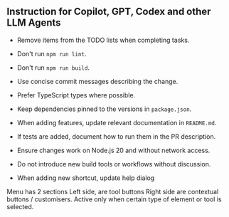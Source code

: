 ## Instruction for Copilot, GPT, Codex and other LLM Agents

* Remove items from the TODO lists when completing tasks.
* Don't run `npm run lint`.
* Don't run `npm run build`.

* Use concise commit messages describing the change.
* Prefer TypeScript types where possible.
* Keep dependencies pinned to the versions in `package.json`.
* When adding features, update relevant documentation in `README.md`.
* If tests are added, document how to run them in the PR description.
* Ensure changes work on Node.js 20 and without network access.
* Do not introduce new build tools or workflows without discussion.

* When adding new shortcut, update help dialog

Menu has 2 sections
Left side, are tool buttons
Right side are contextual buttons / customisers. Active only when certain type of element or tool is selected.